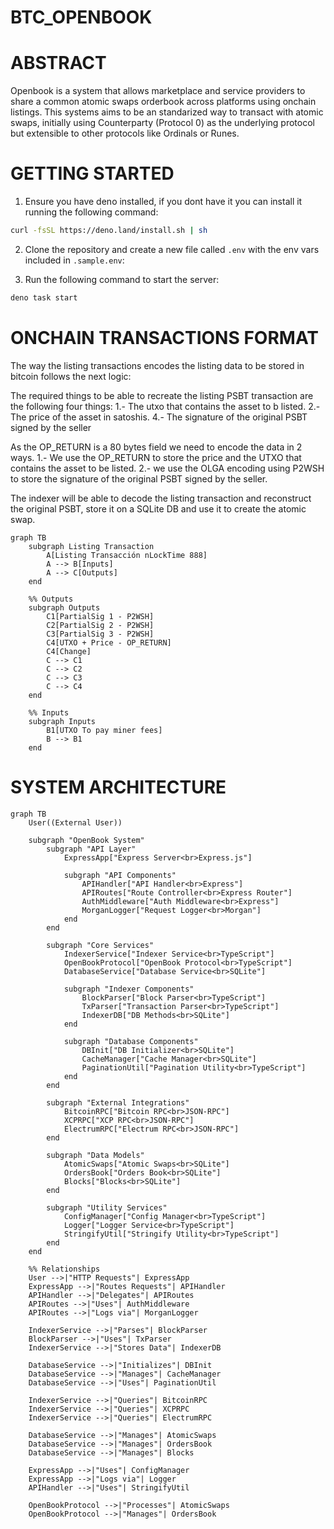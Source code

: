 # BTC_OPENBOOK

# ABSTRACT

Openbook is a system that allows marketplace and service providers to share a common atomic swaps orderbook across platforms using onchain listings.
This systems aims to be an standarized way to transact with atomic swaps, initially using Counterparty (Protocol 0) as the underlying protocol but extensible to other protocols like Ordinals or Runes.

# GETTING STARTED

1. Ensure you have deno installed, if you dont have it you can install it running the following command:

```bash
curl -fsSL https://deno.land/install.sh | sh
```

2. Clone the repository and create a new file called `.env` with the env vars included in `.sample.env`:

3. Run the following command to start the server:

```bash
deno task start
```

# ONCHAIN TRANSACTIONS FORMAT
The way the listing transactions encodes the listing data to be stored in bitcoin follows the next logic:

The required things to be able to recreate the listing PSBT transaction are the following four things:
1.- The utxo that contains the asset to b listed.
2.- The price of the asset in satoshis.
4.- The signature of the original PSBT signed by the seller

As the OP_RETURN is a 80 bytes field we need to encode the data in 2 ways.
1.- We use the OP_RETURN to store the price and the UTXO that contains the asset to be listed.
2.- we use the OLGA encoding using P2WSH to store the signature of the original PSBT signed by the seller.

The indexer will be able to decode the listing transaction and reconstruct the original PSBT, store it on a SQLite DB and use it to create the atomic swap.

```mermaid
graph TB
    subgraph Listing Transaction
        A[Listing Transacción nLockTime 888]
        A --> B[Inputs]
        A --> C[Outputs]
    end

    %% Outputs
    subgraph Outputs
        C1[PartialSig 1 - P2WSH]
        C2[PartialSig 2 - P2WSH]
        C3[PartialSig 3 - P2WSH]
        C4[UTXO + Price - OP_RETURN]
        C4[Change]
        C --> C1
        C --> C2
        C --> C3
        C --> C4
    end

    %% Inputs
    subgraph Inputs
        B1[UTXO To pay miner fees]
        B --> B1
    end
```

# SYSTEM ARCHITECTURE

```mermaid
graph TB
    User((External User))

    subgraph "OpenBook System"
        subgraph "API Layer"
            ExpressApp["Express Server<br>Express.js"]
            
            subgraph "API Components"
                APIHandler["API Handler<br>Express"]
                APIRoutes["Route Controller<br>Express Router"]
                AuthMiddleware["Auth Middleware<br>Express"]
                MorganLogger["Request Logger<br>Morgan"]
            end
        end

        subgraph "Core Services"
            IndexerService["Indexer Service<br>TypeScript"]
            OpenBookProtocol["OpenBook Protocol<br>TypeScript"]
            DatabaseService["Database Service<br>SQLite"]

            subgraph "Indexer Components"
                BlockParser["Block Parser<br>TypeScript"]
                TxParser["Transaction Parser<br>TypeScript"]
                IndexerDB["DB Methods<br>SQLite"]
            end

            subgraph "Database Components"
                DBInit["DB Initializer<br>SQLite"]
                CacheManager["Cache Manager<br>SQLite"]
                PaginationUtil["Pagination Utility<br>TypeScript"]
            end
        end

        subgraph "External Integrations"
            BitcoinRPC["Bitcoin RPC<br>JSON-RPC"]
            XCPRPC["XCP RPC<br>JSON-RPC"]
            ElectrumRPC["Electrum RPC<br>JSON-RPC"]
        end

        subgraph "Data Models"
            AtomicSwaps["Atomic Swaps<br>SQLite"]
            OrdersBook["Orders Book<br>SQLite"]
            Blocks["Blocks<br>SQLite"]
        end

        subgraph "Utility Services"
            ConfigManager["Config Manager<br>TypeScript"]
            Logger["Logger Service<br>TypeScript"]
            StringifyUtil["Stringify Utility<br>TypeScript"]
        end
    end

    %% Relationships
    User -->|"HTTP Requests"| ExpressApp
    ExpressApp -->|"Routes Requests"| APIHandler
    APIHandler -->|"Delegates"| APIRoutes
    APIRoutes -->|"Uses"| AuthMiddleware
    APIRoutes -->|"Logs via"| MorganLogger

    IndexerService -->|"Parses"| BlockParser
    BlockParser -->|"Uses"| TxParser
    IndexerService -->|"Stores Data"| IndexerDB
    
    DatabaseService -->|"Initializes"| DBInit
    DatabaseService -->|"Manages"| CacheManager
    DatabaseService -->|"Uses"| PaginationUtil

    IndexerService -->|"Queries"| BitcoinRPC
    IndexerService -->|"Queries"| XCPRPC
    IndexerService -->|"Queries"| ElectrumRPC

    DatabaseService -->|"Manages"| AtomicSwaps
    DatabaseService -->|"Manages"| OrdersBook
    DatabaseService -->|"Manages"| Blocks

    ExpressApp -->|"Uses"| ConfigManager
    ExpressApp -->|"Logs via"| Logger
    APIHandler -->|"Uses"| StringifyUtil

    OpenBookProtocol -->|"Processes"| AtomicSwaps
    OpenBookProtocol -->|"Manages"| OrdersBook
```


